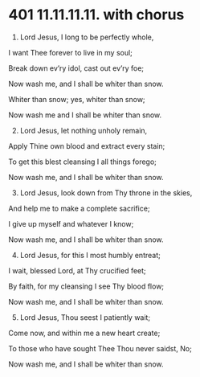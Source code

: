# 401 11.11.11.11. with chorus

1.  Lord Jesus, I long to be perfectly whole,

I want Thee forever to live in my soul;

Break down ev’ry idol, cast out ev’ry foe;

Now wash me, and I shall be whiter than snow.

Whiter than snow; yes, whiter than snow;

Now wash me and I shall be whiter than snow.

2.  Lord Jesus, let nothing unholy remain,

Apply Thine own blood and extract every stain;

To get this blest cleansing I all things forego;

Now wash me, and I shall be whiter than snow.

3.  Lord Jesus, look down from Thy throne in the skies,

And help me to make a complete sacrifice;

I give up myself and whatever I know;

Now wash me, and I shall be whiter than snow.

4.  Lord Jesus, for this I most humbly entreat;

I wait, blessed Lord, at Thy crucified feet;

By faith, for my cleansing I see Thy blood flow;

Now wash me, and I shall be whiter than snow.

5.  Lord Jesus, Thou seest I patiently wait;

Come now, and within me a new heart create;

To those who have sought Thee Thou never saidst, No;

Now wash me, and I shall be whiter than snow.

